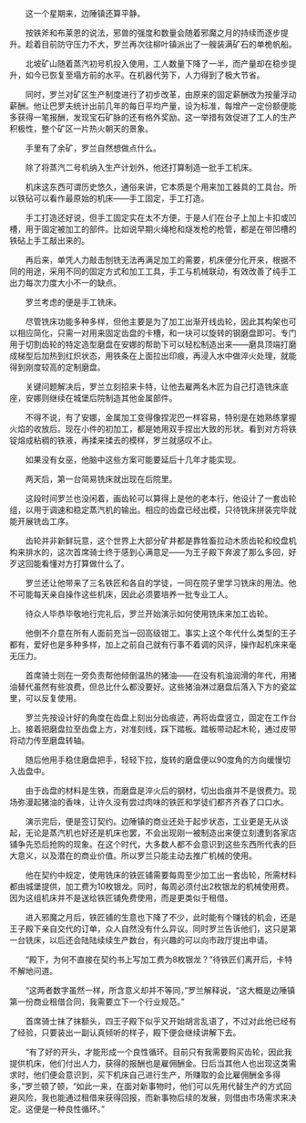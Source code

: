 　　这一个星期来，边陲镇还算平静。

　　按铁斧和布莱恩的说法，邪兽的强度和数量会随着邪魔之月的持续而逐步提升。趁着目前防守压力不大，罗兰再次往柳叶镇派出了一艘装满矿石的单桅帆船。

　　北坡矿山随着蒸汽初号机投入使用，工人数量下降了一半，而产量却在稳步提升，如今已恢复至塌方前的水平。在机器代劳下，人力得到了极大节省。

　　同时，罗兰对矿区生产制度进行了初步改革，由原来的固定薪酬改为按量浮动薪酬。他让巴罗夫统计出前几年的每日平均产量，设为标准，每增产一定份额便能多获得一笔报酬，发现宝石矿脉的还有格外奖励。这一举措有效促进了工人的生产积极性，整个矿区一片热火朝天的景象。

　　手里有了余矿，罗兰自然想做点什么。

　　除了将蒸汽二号机纳入生产计划外，他还打算制造一批手工机床。

　　机床这东西可谓历史悠久，通俗来讲，它本质是个用来加工器具的工具台。所以铁砧可以看作最原始的机床——手工固定，手工打造。

　　手工打造还好说，但手工固定实在太不方便，于是人们在台子上加上卡扣或凹槽，用于固定被加工的部件。比如说早期火绳枪和燧发枪的枪管，都是在带凹槽的铁砧上手工敲出来的。

　　再后来，单凭人力敲击刨铣无法再满足加工的需要，机床便分化开来，根据不同的用途，采用不同的固定方式和加工工具，手工与机械联动，有效改善了纯手工出力每次力度大小不一的缺点。

　　罗兰考虑的便是手工铣床。

　　尽管铣床功能多种多样，但他主要是为了加工出渐开线齿轮，因此其构架也可以相应简化，只需一对用来固定齿盘的卡槽，和一块可以旋转的钢磨盘即可。专门用于切割齿轮的特定造型磨盘在安娜的帮助下可以轻松制造出来——磨具顶端打磨成梯型后加热到红炽状态，用铁条在上面拉出印痕，再浸入水中做淬火处理，就能得到刚度较高的定制磨盘。

　　关键问题解决后，罗兰立刻招来卡特，让他去雇两名木匠为自己打造铣床底座，安娜则继续在城堡后院制造其他金属部件。

　　不得不说，有了安娜，金属加工变得像捏泥巴一样容易，特别是在她熟练掌握火焰的收放后。现在小件的初加工，都是她用双手捏出大致的形状。看到对方将铁锭熔成粘稠的铁液，再揉来揉去的模样，罗兰就感叹不止。

　　如果没有女巫，他脑中这些方案可能要延后十几年才能实现。

　　两天后，第一台简易铣床就出现在后院里。

　　这段时间罗兰也没闲着，画齿轮可以算得上是他的老本行，他设计了一套齿轮组，以用于调速和稳定蒸汽机的输出。相应的齿盘已经出模，只待铣床拼装完毕就能开展铣齿工序。

　　齿轮并非新鲜玩意，这个世界上大部分矿井都是靠牲畜拉动木质齿轮和绞盘机构来排水的，这次首席骑士终于感到心满意足——为王子殿下奔波了那么多回，好歹这回能看懂对方打算做什么了。

　　罗兰还让他带来了三名铁匠和各自的学徒，一同在院子里学习铣床的用法。他不可能每天亲自操作这些机床，因此必须要培养一批专业工人。

　　待众人毕恭毕敬地行完礼后，罗兰开始演示如何使用铣床来加工齿轮。

　　他倒不介意在所有人面前充当一回高级钳工。事实上这个年代什么类型的王子都有，爱好也是多种多样，加上之前自己就有行事不着调的风评，操作起机床来毫无压力。

　　首席骑士则在一旁负责帮他倾倒温热的猪油——在没有机油润滑的年代，用猪油替代虽然有些浪费，但总比什么都没要好。这些猪油淋过磨盘后落入下方的瓷盆里，可以反复使用。

　　罗兰先按设计好的角度在齿盘上刻出分齿痕迹，再将齿盘竖立，固定在工作台上。接着把磨盘拉至齿盘上方，对准刻线，踩下踏板。踏板带动起木轮，通过皮带将动力传至磨盘转轴。

　　随后他用手稳住磨盘把手，轻轻下拉，旋转的磨盘便以90度角的方向缓慢切入齿盘中。

　　由于齿盘的材料是生铁，而磨盘是淬火后的钢材，切出齿痕并不是很费力。现场弥漫起猪油的香味，让许久没有尝过肉味的铁匠和学徒们都齐齐吞了口口水。

　　演示完后，便是签订契约。边陲镇的商业还处于起步状态，工业更是无从谈起，无论是蒸汽机也好还是机床也罢，不会出现刚一被制造出来便立刻遭到各家店铺争先恐后抢购的现象。在这个时代，大多数人都不会意识到这些东西所代表的巨大意义，以及潜在的商业价值。所以罗兰只能主动去推广机械的使用。

　　他在契约中规定，使用铣床的铁匠铺需要每周至少加工出一套齿轮，所需材料都由城堡提供，加工费为10枚银龙。同时，每周必须付出2枚银龙的机械使用费。因为这组机床并不是送给铁匠铺免费使用，而是更类似于租借。

　　进入邪魔之月后，铁匠铺的生意也下降了不少，此时能有个赚钱的机会，还是王子殿下亲自交代的订单，众人自然没有什么异议。同时罗兰告诉他们，这只是第一台铣床，以后还会陆陆续续生产数台，有兴趣的可以向市政厅提出申请。

　　“殿下，为何不直接在契约书上写加工费为8枚银龙？”待铁匠们离开后，卡特不解地问道。

　　“这两者数字虽然一样，所含意义却并不等同，”罗兰解释说，“这大概是边陲镇第一份商业租借合同，我需要立下一个行业规范。”

　　首席骑士抹了抹额头，四王子殿下似乎又开始胡言乱语了，不过对此他已经有了经验，只要装出一副认真倾听的样子，殿下便会继续讲解下去。

　　“有了好的开头，才能形成一个良性循环。目前只有我需要购买齿轮，因此我提供机床，他们付出人力，获得的报酬也是雇佣酬金。日后当其他人也出现这类需求时，他们便会意识到，买下机床自己进行生产，所赚取的会比雇佣酬金多得多，”罗兰顿了顿，“如此一来，在面对新事物时，他们可以先用代替生产的方式回避风险，我也能通过租借来获得回报，而新事物后续的发展，则借由市场需求来决定。这便是一种良性循环。”
